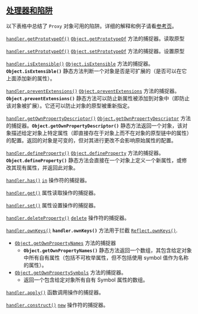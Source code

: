 ## [处理器和陷阱](https://developer.mozilla.org/zh-CN/docs/Web/JavaScript/Guide/Meta_programming#%E5%A4%84%E7%90%86%E5%99%A8%E5%92%8C%E9%99%B7%E9%98%B1)

以下表格中总结了 `Proxy` 对象可用的陷阱。详细的解释和例子请看[参考页](https://developer.mozilla.org/zh-CN/docs/Web/JavaScript/Reference/Global_Objects/Proxy/Proxy)。

[`handler.getPrototypeOf()`](https://developer.mozilla.org/zh-CN/docs/Web/JavaScript/Reference/Global_Objects/Proxy/Proxy/getPrototypeOf)
[`Object.getPrototypeOf`](https://developer.mozilla.org/zh-CN/docs/Web/JavaScript/Reference/Global_Objects/Object/getPrototypeOf) 方法的捕捉器。读取原型

[`handler.setPrototypeOf()`](https://developer.mozilla.org/zh-CN/docs/Web/JavaScript/Reference/Global_Objects/Proxy/Proxy/setPrototypeOf)
[`Object.setPrototypeOf`](https://developer.mozilla.org/zh-CN/docs/Web/JavaScript/Reference/Global_Objects/Object/setPrototypeOf) 方法的捕捉器。设置原型

[`handler.isExtensible()`](https://developer.mozilla.org/zh-CN/docs/Web/JavaScript/Reference/Global_Objects/Proxy/Proxy/isExtensible)
[`Object.isExtensible`](https://developer.mozilla.org/zh-CN/docs/Web/JavaScript/Reference/Global_Objects/Object/isExtensible) 方法的捕捉器。**`Object.isExtensible()`** 静态方法判断一个对象是否是可扩展的（是否可以在它上面添加新的属性）。

[`handler.preventExtensions()`](https://developer.mozilla.org/zh-CN/docs/Web/JavaScript/Reference/Global_Objects/Proxy/Proxy/preventExtensions)
[`Object.preventExtensions`](https://developer.mozilla.org/zh-CN/docs/Web/JavaScript/Reference/Global_Objects/Object/preventExtensions) 方法的捕捉器。**`Object.preventExtensions()`** 静态方法可以防止新属性被添加到对象中（即防止该对象被扩展）。它还可以防止对象的原型被重新指定。

[`handler.getOwnPropertyDescriptor()`](https://developer.mozilla.org/zh-CN/docs/Web/JavaScript/Reference/Global_Objects/Proxy/Proxy/getOwnPropertyDescriptor)
[`Object.getOwnPropertyDescriptor`](https://developer.mozilla.org/zh-CN/docs/Web/JavaScript/Reference/Global_Objects/Object/getOwnPropertyDescriptor) 方法的捕捉器。**`Object.getOwnPropertyDescriptor()`** 静态方法返回一个对象，该对象描述给定对象上特定属性（即直接存在于对象上而不在对象的原型链中的属性）的配置。返回的对象是可变的，但对其进行更改不会影响原始属性的配置。

[`handler.defineProperty()`](https://developer.mozilla.org/zh-CN/docs/Web/JavaScript/Reference/Global_Objects/Proxy/Proxy/defineProperty)
[`Object.defineProperty`](https://developer.mozilla.org/zh-CN/docs/Web/JavaScript/Reference/Global_Objects/Object/defineProperty) 方法的捕捉器。**`Object.defineProperty()`** 静态方法会直接在一个对象上定义一个新属性，或修改其现有属性，并返回此对象。

[`handler.has()`](https://developer.mozilla.org/zh-CN/docs/Web/JavaScript/Reference/Global_Objects/Proxy/Proxy/has)
[`in`](https://developer.mozilla.org/zh-CN/docs/Web/JavaScript/Reference/Operators/in) 操作符的捕捉器。

[`handler.get()`](https://developer.mozilla.org/zh-CN/docs/Web/JavaScript/Reference/Global_Objects/Proxy/Proxy/get)
属性读取操作的捕捉器。

[`handler.set()`](https://developer.mozilla.org/zh-CN/docs/Web/JavaScript/Reference/Global_Objects/Proxy/Proxy/set)
属性设置操作的捕捉器。

[`handler.deleteProperty()`](https://developer.mozilla.org/zh-CN/docs/Web/JavaScript/Reference/Global_Objects/Proxy/Proxy/deleteProperty)
[`delete`](https://developer.mozilla.org/zh-CN/docs/Web/JavaScript/Reference/Operators/delete) 操作符的捕捉器。

[`handler.ownKeys()`](https://developer.mozilla.org/zh-CN/docs/Web/JavaScript/Reference/Global_Objects/Proxy/Proxy/ownKeys)
**`handler.ownKeys()`** 方法用于拦截 [`Reflect.ownKeys()`](https://developer.mozilla.org/zh-CN/docs/Web/JavaScript/Reference/Global_Objects/Reflect/ownKeys).
 - [`Object.getOwnPropertyNames`](https://developer.mozilla.org/zh-CN/docs/Web/JavaScript/Reference/Global_Objects/Object/getOwnPropertyNames) 方法的捕捉器
	 - **`Object.getOwnPropertyNames()`** 静态方法返回一个数组，其包含给定对象中所有自有属性（包括不可枚举属性，但不包括使用 symbol 值作为名称的属性）。
 - [`Object.getOwnPropertySymbols`](https://developer.mozilla.org/zh-CN/docs/Web/JavaScript/Reference/Global_Objects/Object/getOwnPropertySymbols) 方法的捕捉器。
	 - 返回一个包含给定对象所有自有 Symbol 属性的数组。


[`handler.apply()`](https://developer.mozilla.org/zh-CN/docs/Web/JavaScript/Reference/Global_Objects/Proxy/Proxy/apply)
函数调用操作的捕捉器。

[`handler.construct()`](https://developer.mozilla.org/zh-CN/docs/Web/JavaScript/Reference/Global_Objects/Proxy/Proxy/construct)
[`new`](https://developer.mozilla.org/zh-CN/docs/Web/JavaScript/Reference/Operators/new) 操作符的捕捉器。